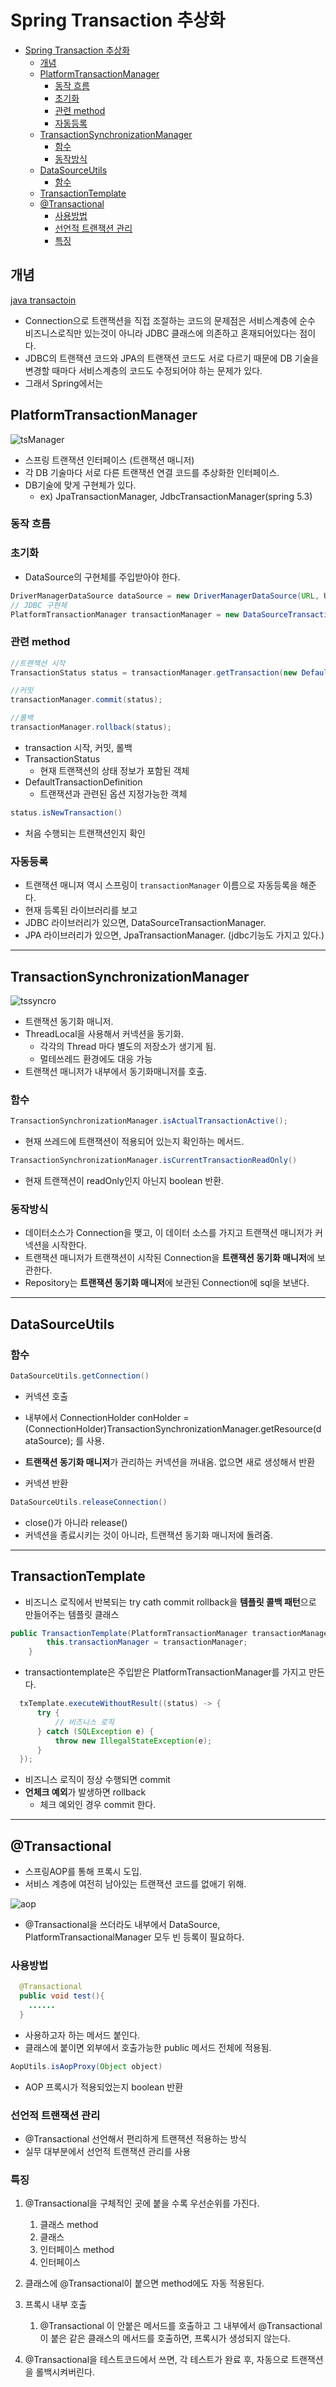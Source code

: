 # Spring Transaction 추상화

<!-- TOC -->

- [Spring Transaction 추상화](#spring-transaction-추상화)
  - [개념](#개념)
  - [PlatformTransactionManager](#platformtransactionmanager)
    - [동작 흐름](#동작-흐름)
    - [초기화](#초기화)
    - [관련 method](#관련-method)
    - [자동등록](#자동등록)
  - [TransactionSynchronizationManager](#transactionsynchronizationmanager)
    - [함수](#함수)
    - [동작방식](#동작방식)
  - [DataSourceUtils](#datasourceutils)
    - [함수](#함수-1)
  - [TransactionTemplate](#transactiontemplate)
  - [@Transactional](#transactional)
    - [사용방법](#사용방법)
    - [선언적 트랜잭션 관리](#선언적-트랜잭션-관리)
    - [특징](#특징)

<!-- /TOC -->


## 개념

[java transactoin](../../Java/Java%20Database/Java%20Transaction.md)
- Connection으로 트랜잭션을 직접 조절하는 코드의 문제점은 서비스계층에 순수 비즈니스로직만 있는것이 아니라 JDBC 클래스에 의존하고 혼재되어있다는 점이다.
- JDBC의 트랜잭션 코드와 JPA의 트랜잭션 코드도 서로 다르기 때문에 DB 기술을 변경할 때마다 서비스계층의 코드도 수정되어야 하는 문제가 있다.
- 그래서 Spring에서는 

## PlatformTransactionManager

![tsManager](../../images/DB/transactionmanager.png)

- 스프링 트랜잭션 인터페이스 (트랜잭션 매니저)
- 각 DB 기술마다 서로 다른 트랜잭션 연결 코드를 추상화한 인터페이스.
- DB기술에 맞게 구현체가 있다.
  - ex) JpaTransactionManager, JdbcTransactionManager(spring 5.3)

### 동작 흐름

### 초기화

- DataSource의 구현체를 주입받아야 한다. 

~~~java
DriverManagerDataSource dataSource = new DriverManagerDataSource(URL, USERNAME, PASSWORD);
// JDBC 구현체
PlatformTransactionManager transactionManager = new DataSourceTransactionManager(dataSource);
~~~

### 관련 method

```java
//트랜잭션 시작
TransactionStatus status = transactionManager.getTransaction(new DefaultTransactionDefinition());

//커밋
transactionManager.commit(status);

//롤백
transactionManager.rollback(status);
```

- transaction 시작, 커밋, 롤백
- TransactionStatus
  - 현재 트랜잭션의 상태 정보가 포함된 객체
- DefaultTransactionDefinition
  - 트랜잭션과 관련된 옵션 지정가능한 객체


```java
status.isNewTransaction()
```
- 처음 수행되는 트랜잭션인지 확인

### 자동등록
- 트랜잭션 매니져 역시 스프링이 `transactionManager` 이름으로 자동등록을 해준다.
- 현재 등록된 라이브러리를 보고
- JDBC 라이브러리가 있으면, DataSourceTransactionManager.
- JPA 라이브러리가 있으면, JpaTransactionManager. (jdbc기능도 가지고 있다.) 

--------------------------------------------------------------------------------------------------------------------------------------------------------------------------------------------------------------------------------

## TransactionSynchronizationManager
![tssyncro](../../images/DB/tssyncro.png)

- 트랜잭션 동기화 매니저.
- ThreadLocal을 사용해서 커넥션을 동기화. 
  - 각각의 Thread 마다 별도의 저장소가 생기게 됨.
  - 멀테쓰레드 환경에도 대응 가능
- 트랜잭션 매니저가 내부에서 동기화매니저를 호출.

### 함수
```java
TransactionSynchronizationManager.isActualTransactionActive();
```

- 현재 쓰레드에 트랜잭션이 적용되어 있는지 확인하는 메서드.

```java
TransactionSynchronizationManager.isCurrentTransactionReadOnly()
```

- 현재 트랜잭션이 readOnly인지 아닌지 boolean 반환.

### 동작방식
- 데이터소스가 Connection을 맺고, 이 데이터 소스를 가지고 트랜잭션 매니저가 커넥션을 시작한다.
- 트랜잭션 매니저가 트랜잭션이 시작된 Connection을 **트랜잭션 동기화 매니저**에 보관한다. 
- Repository는 **트랜잭션 동기화 매니저**에 보관된 Connection에 sql을 보낸다.

--------------------------------------------------------------------------------------------------------------------------------------------------------------------------------------------------------------------------------

## DataSourceUtils
 
### 함수

~~~java
DataSourceUtils.getConnection()
~~~
- 커넥션 호출
- 내부에서 ConnectionHolder conHolder = (ConnectionHolder)TransactionSynchronizationManager.getResource(dataSource); 를 사용.
- **트랜잭션 동기화 매니저**가 관리하는 커넥션을 꺼내옴. 없으면 새로 생성해서 반환

- 커넥션 반환
~~~java
DataSourceUtils.releaseConnection()
~~~
- close()가 아니라 release()
- 커넥션을 종료시키는 것이 아니라, 트랜잭션 동기화 매니저에 돌려줌.

--------------------------------------------------------------------------------------------------------------------------------------------------------------------------------------------------------------------------------

## TransactionTemplate
- 비즈니스 로직에서 반복되는 try cath commit rollback을 **템플릿 콜백 패턴**으로 만들어주는 템플릿 클래스

~~~java
public TransactionTemplate(PlatformTransactionManager transactionManager) {
        this.transactionManager = transactionManager;
    }
~~~
- transactiontemplate은 주입받은 PlatformTransactionManager를 가지고 만든다.

```java
  txTemplate.executeWithoutResult((status) -> {
      try {
          // 비즈니스 로직
      } catch (SQLException e) {
          throw new IllegalStateException(e);
      }
  });
```

- 비즈니스 로직이 정상 수행되면 commit
- **언체크 예외**가 발생하면 rollback
  - 체크 예외인 경우 commit 한다.

--------------------------------------------------------------------------------------------------------------------------------------------------------------------------------------------------------------------------------

## @Transactional

- 스프링AOP를 통해 프록시 도입.
- 서비스 계층에 여전히 남아있는 트랜잭션 코드를 없애기 위해.

![aop](../../images/DB/transactionAOP.png)

- @Transactional을 쓰더라도 내부에서 DataSource, PlatformTransactionalManager 모두 빈 등록이 필요하다.

### 사용방법
```java
  @Transactional
  public void test(){
    ......
  }
```
 - 사용하고자 하는 메서드 붙인다.
 - 클래스에 붙이면 외부에서 호출가능한 public 메서드 전체에 적용됨.

```java
AopUtils.isAopProxy(Object object)
```
- AOP 프록시가 적용되었는지 boolean 반환

### 선언적 트랜잭션 관리

- @Transactional 선언해서 편리하게 트랜잭션 적용하는 방식
- 실무 대부분에서 선언적 트랜잭션 관리를 사용

### 특징

1. @Transactional을 구체적인 곳에 붙을 수록 우선순위를 가진다.

   1. 클래스 method
   2. 클래스
   3. 인터페이스 method
   4. 인터페이스

2. 클래스에 @Transactional이 붙으면 method에도 자동 적용된다.
3. 프록시 내부 호출
   1. @Transactional 이 안붙은 메서드를 호출하고 그 내부에서 @Transactional이 붙은 같은 클래스의 메서드를 호출하면, 프록시가 생성되지 않는다.
4. @Transactional을 테스트코드에서 쓰면, 각 테스트가 완료 후, 자동으로 트랜잭션을 롤백시켜버린다.
